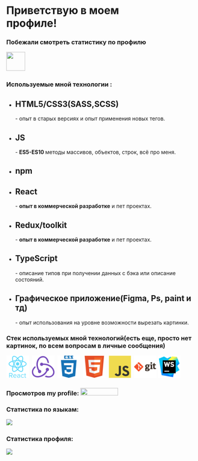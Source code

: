# Приветствую в моем профиле!&nbsp;&nbsp;&nbsp;&nbsp;&nbsp;&nbsp;&nbsp;&nbsp;&nbsp;&nbsp;&nbsp;&nbsp;&nbsp;&nbsp;&nbsp;&nbsp;&nbsp;&nbsp;&nbsp;&nbsp;&nbsp;&nbsp;&nbsp;&nbsp;&nbsp;&nbsp;&nbsp;&nbsp;&nbsp;&nbsp;&nbsp;&nbsp;&nbsp;&nbsp;&nbsp;&nbsp;&nbsp;&nbsp;&nbsp;&nbsp;&nbsp;&nbsp; 

<h3>Побежали смотреть статистику по профилю</h3>
<div>
<img src='https://acegif.com/wp-content/uploads/2021/4fh5wi/pepefrg-51.gif' height='50' width='50'/>
</div>

<div>
  <h3>Используемые мной технологии : </h3>
  <ul>
    <li><h2>HTML5/CSS3(SASS,SCSS)</h2> - опыт в старых версиях и опыт применения новых тегов.</li>
    <li><h2>JS</h2> - <strong>ES5-ES10 </strong>методы массивов, объектов, строк, всё про меня.</li>
    <li><h2>npm</h2></li>
    <li><h2>React</h2> - <strong>опыт в коммерческой разработке</strong> и пет проектах.</li>
    <li><h2>Redux/toolkit</h2> - <strong>опыт в коммерческой разработке</strong> и пет проектах.</li>
    <li><h2>TypeScript</h2> - описание типов при получении данных с бэка или описание состояний.</li>
    <li><h2>Графическое приложение(Figma, Ps, paint и тд)</h2> - опыт использования на уровне возможности вырезать картинки.</li>
  </ul>
</div>

<div>
  <h3>Стек используемых мной технологий(есть еще, просто нет картинок, по всем вопросам в личные сообщения)</h3>
  <img src="https://github.com/devicons/devicon/blob/master/icons/react/react-original-wordmark.svg" title="React" alt="React" width="60" height="60"/>&nbsp;
  <img src="https://github.com/devicons/devicon/blob/master/icons/redux/redux-original.svg" title="Redux" alt="Redux " width="60" height="60"/>&nbsp;
  <img src="https://github.com/devicons/devicon/blob/master/icons/css3/css3-plain-wordmark.svg"  title="CSS3" alt="CSS" width="60" height="60"/>&nbsp;
  <img src="https://github.com/devicons/devicon/blob/master/icons/html5/html5-original.svg" title="HTML5" alt="HTML" width="60" height="60"/>&nbsp;
  <img src="https://github.com/devicons/devicon/blob/master/icons/javascript/javascript-original.svg" title="JavaScript" alt="JavaScript" width="60" height="60"/>&nbsp;
  <img src="https://github.com/devicons/devicon/blob/master/icons/git/git-original-wordmark.svg" title="Git" **alt="Git" width="60" height="60"/>
  <img src="https://github.com/devicons/devicon/blob/master/icons/webstorm/webstorm-original.svg" title="Webstorm" **alt="Git" width="60" height="60"/>
</div>

<div>
<h3>Просмотров my profile: <img src='https://komarev.com/ghpvc/?username=IzmaIs' height='20' width='100'/></h3>
</div>

<div>
  <h3>Статистика по языкам: </h3>
  <img src='https://github-profile-summary-cards.vercel.app/api/cards/repos-per-language?username=IzmaIs&theme=2077'/>
</div>

<div>
  <h3>Статистика профиля: </h3>
  <img src='https://github-profile-summary-cards.vercel.app/api/cards/profile-details?username=IzmaIs&theme=2077'/>
</div>
